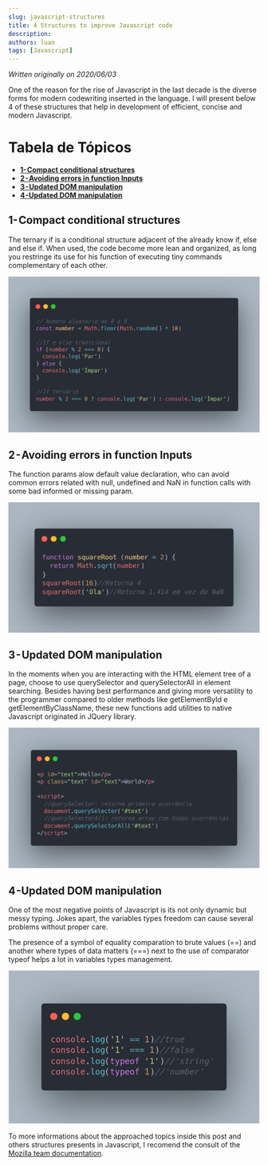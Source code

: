 ```yaml
---
slug: javascript-structures
title: 4 Structures to improve Javascript code
description: 
authors: luan
tags: [Javascript]
---
```


*Written originally on 2020/06/03*

One of the reason for the rise of Javascript in the last decade is the diverse forms for modern codewriting inserted in the language. I will present below 4 of these structures that help in development of efficient, concise and modern Javascript.

<!--truncate-->

# Tabela de Tópicos
- [**1- Compact conditional structures**](#1-estruturas-de-condição-compactas)
- [**2 - Avoiding errors in function Inputs**](#2-evitando-erros-no-input-de-funções)
- [**3 - Updated DOM manipulation**](#3-manipulação-do-dom-atualizada)
- [**4 -Updated DOM manipulation**](#4-como-lidar-com-a-tipagem-dinâmica)

## 1- Compact conditional structures
The ternary if is a conditional structure adjacent of the already know if, else and else if. When used, the code become more lean and organized, as long you restringe its use for his function of executing tiny commands complementary of each other.

![Estruturas de condição compactas](./javascript-structures-1.png)

## 2 - Avoiding errors in function Inputs
The function params alow default value declaration, who can avoid common errors related with null, undefined and NaN in function calls with some bad informed or missing param.

![Evitando erros no Input de funções](./javascript-structures-2.png)

## 3 - Updated DOM manipulation
In the moments when you are interacting with the HTML element tree of a page, choose to use querySelector and querySelectorAll in element searching. Besides having best performance and giving more versatility to the programmer compared to older methods like getElementById e getElementByClassName, these new functions add utilities to native Javascript originated in JQuery library.

![Manipulação do DOM atualizada](./javascript-structures-3.png)

## 4 -Updated DOM manipulation
One of the most negative points of Javascript is its not only dynamic but messy typing. Jokes apart, the variables types freedom can cause several problems without proper care.

The presence of a symbol of equality comparation to brute values (==) and another where types of data matters (===) next to the use of comparator typeof helps a lot in variables types management.

![Como lidar com a tipagem dinâmica](./javascript-structures-4.png)

To more informations about the approached topics inside this post and others structures presents in Javascript, I recomend the consult of the [Mozilla team documentation](https://developer.mozilla.org/pt-BR/docs/Web/JavaScript).
